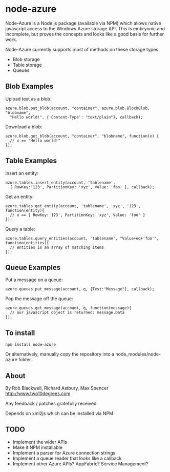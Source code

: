 node-azure
==========

Node-Azure is a Node.js package (available via NPM) which allows native javascript access to the Windows Azure storage API.
This is embryonic and incomplete, but proves the concepts and looks like a good basis for further work.

Node-Azure currently supports most of methods on these storage types:

* Blob storage
* Table storage
* Queues

Blob Examples
-------------

Upload text as a blob:

    azure.blob.put_blob(account, "container", azure.blob.BlockBlob, "blobname",
      "Hello world!", {'Content-Type': "text/plain"}, callback);

Download a blob:

    azure.blob.get_blob(account, "container", "blobname", function(x) {
      // x == "Hello world!"
    });
	
Table Examples
--------------

Insert an entity:

    azure.tables.insert_entity(account, 'tablename',
      { RowKey:'123', PartitionKey: 'xyz', Value: 'foo' }, callback);

Get an entity:

    azure.tables.get_entity(account, 'tablename', 'xyz', '123', function(entity){
      // x == { RowKey:'123', PartitionKey: 'xyz', Value: 'foo' }
    });

Query a table:

    azure.tables.query_entities(account, 'tablename', "Value+eq+'foo'", function(entities){
      // entities is an array of matching items
    });

Queue Examples
--------------

Put a message on a queue:

    azure.queues.put_message(account, q, {Test:"Message"}, callback);

Pop the message off the queue:

    azure.queues.get_message(account, q, function(message){
      // our javascript object is returned: message.Data
    });

To install
----------

    npm install node-azure

Or alternatively, manually copy the repository into a node_modules/node-azure folder.

About
-----

By Rob Blackwell, Richard Astbury, Max Spencer
http://www.two10degrees.com

Any feedback / patches gratefully received

Depends on xml2js which can be installed via NPM

TODO
----

* Implement the wider APIs
* Make it NPM installable
* Implement a parser for Azure connection strings
* Implement a queue reader that looks like a callback
* Implement other Azure APIs? AppFabric? Service Management?
